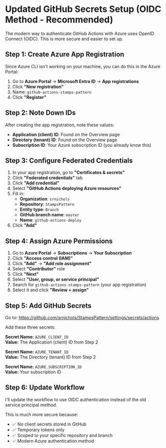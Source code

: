 # Updated GitHub Secrets Setup (OIDC Method - Recommended)

The modern way to authenticate GitHub Actions with Azure uses OpenID Connect (OIDC). This is more secure and easier to set up.

## Step 1: Create Azure App Registration

Since Azure CLI isn't working on your machine, you can do this in the Azure Portal:

1. Go to **Azure Portal** → **Microsoft Entra ID** → **App registrations**
2. Click **"New registration"**
3. Name: `github-actions-stamps-pattern`
4. Click **"Register"**

## Step 2: Note Down IDs

After creating the app registration, note these values:
- **Application (client) ID**: Found on the Overview page
- **Directory (tenant) ID**: Found on the Overview page  
- **Subscription ID**: Your Azure subscription ID (you already know this)

## Step 3: Configure Federated Credentials

1. In your app registration, go to **"Certificates & secrets"**
2. Click **"Federated credentials"** tab
3. Click **"Add credential"**
4. Select **"GitHub Actions deploying Azure resources"**
5. Fill in:
   - **Organization**: `srnichols`
   - **Repository**: `StampsPattern`
   - **Entity type**: `Branch`
   - **GitHub branch name**: `master`
   - **Name**: `github-actions-deploy`
6. Click **"Add"**

## Step 4: Assign Azure Permissions

1. Go to **Azure Portal** → **Subscriptions** → **Your Subscription**
2. Click **"Access control (IAM)"**
3. Click **"Add"** → **"Add role assignment"**
4. Select **"Contributor"** role
5. Click **"Next"**
6. Select **"User, group, or service principal"**
7. Search for `github-actions-stamps-pattern` (your app registration)
8. Select it and click **"Review + assign"**

## Step 5: Add GitHub Secrets

Go to: https://github.com/srnichols/StampsPattern/settings/secrets/actions

Add these three secrets:

**Secret Name:** `AZURE_CLIENT_ID`  
**Value:** The Application (client) ID from Step 2

**Secret Name:** `AZURE_TENANT_ID`  
**Value:** The Directory (tenant) ID from Step 2

**Secret Name:** `AZURE_SUBSCRIPTION_ID`  
**Value:** Your subscription ID

## Step 6: Update Workflow

I'll update the workflow to use OIDC authentication instead of the old service principal method.

This is much more secure because:
- ✅ No client secrets stored in GitHub
- ✅ Temporary tokens only
- ✅ Scoped to your specific repository and branch
- ✅ Modern Azure authentication method
